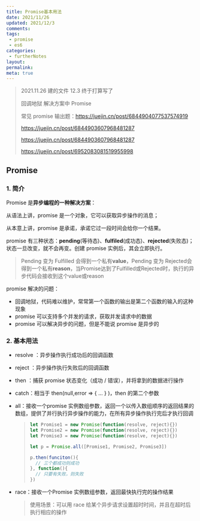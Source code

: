 ```yaml
---
title: Promise基本用法
date: 2021/11/26
updated: 2021/12/3
comments:
tags:
 - promise
 - es6
categories:
 - furtherNotes
layout:
permalink:
meta: true
---
```


> 2021.11.26 建的文件 12.3 终于打算写了
>
> 回调地狱 解决方案中 Promise
>
> 常见 promise 输出题：https://juejin.cn/post/6844904077537574919
>
> https://juejin.cn/post/6844903607968481287
>
> https://juejin.cn/post/6844903607968481287
>
> https://juejin.cn/post/6952083081519955998


## Promise

### 1. 简介

Promise 是**异步编程的一种解决方案**：

从语法上讲，promise 是一个对象，它可以获取异步操作的消息；

从本意上讲，promise 是承诺，承诺它过一段时间会给你一个结果。

promise 有三种状态：**pending**(等待态)、**fulfiled**(成功态)、**rejected**(失败态)；状态一旦改变，就不会再变。创建 promise 实例后，其会立即执行。

>  Pending 变为 Fulfilled 会得到一个私有**value**，Pending 变为 Rejected会得到一个私有**reason**，当Promise达到了Fulfilled或Rejected时，执行的异步代码会接收到这个value或reason

promise 解决的问题：

+ 回调地狱，代码难以维护，常常第一个函数的输出是第二个函数的输入的这种现象
+ promise 可以支持多个并发的请求，获取并发请求中的数据
+ promise 可以解决异步的问题，但是不能说 promise 是异步的



### 2. 基本用法

+ resolve ：异步操作执行成功后的回调函数

+ reject ：异步操作执行失败后的回调函数

+ then ：捕获 promise 状态变化（成功 / 错误），并将拿到的数据进行操作

+ catch：相当于 then(null,error => { … } )，then 的第二个参数

+ all：接收一个promise 实例数组参数，返回一个以传入数组顺序的返回结果的数组，提供了并行执行异步操作的能力，在所有异步操作执行完后才执行回调

  > ~~~js
  > let Promise1 = new Promise(function(resolve, reject){})
  > let Promise2 = new Promise(function(resolve, reject){})
  > let Promise3 = new Promise(function(resolve, reject){})
  > 
  > let p = Promise.all([Promise1, Promise2, Promise3])
  > 
  > p.then(funciton(){
  >   // 三个都成功则成功  
  > }, function(){
  >   // 只要有失败，则失败 
  > })
  > ~~~

+ race：接收一个Promise 实例数组参数，返回最快执行完的操作结果

  > 使用场景：可以用 race 给某个异步请求设置超时时间，并且在超时后执行相应的操作
